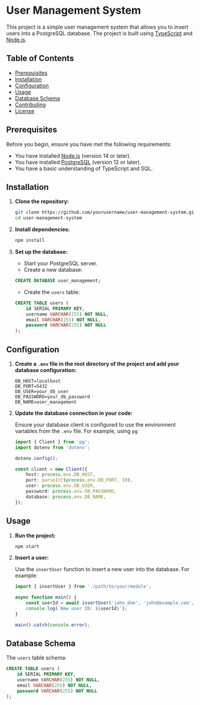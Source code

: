 # User Management System

This project is a simple user management system that allows you to insert users into a PostgreSQL database. The project is built using [TypeScript](https://www.typescriptlang.org/) and [Node.js](https://nodejs.org/).

## Table of Contents

- [Prerequisites](#prerequisites)
- [Installation](#installation)
- [Configuration](#configuration)
- [Usage](#usage)
- [Database Schema](#database-schema)
- [Contributing](#contributing)
- [License](#license)

## Prerequisites

Before you begin, ensure you have met the following requirements:

- You have installed [Node.js](https://nodejs.org/) (version 14 or later).
- You have installed [PostgreSQL](https://www.postgresql.org/) (version 12 or later).
- You have a basic understanding of TypeScript and SQL.

## Installation

1. **Clone the repository:**

    ```bash
    git clone https://github.com/yourusername/user-management-system.git
    cd user-management-system
    ```

2. **Install dependencies:**

    ```bash
    npm install
    ```

3. **Set up the database:**

    - Start your PostgreSQL server.
    - Create a new database:

    ```sql
    CREATE DATABASE user_management;
    ```

    - Create the `users` table:

    ```sql
    CREATE TABLE users (
        id SERIAL PRIMARY KEY,
        username VARCHAR(255) NOT NULL,
        email VARCHAR(255) NOT NULL,
        password VARCHAR(255) NOT NULL
    );
    ```

## Configuration

1. **Create a `.env` file in the root directory of the project and add your database configuration:**

    ```env
    DB_HOST=localhost
    DB_PORT=5432
    DB_USER=your_db_user
    DB_PASSWORD=your_db_password
    DB_NAME=user_management
    ```

2. **Update the database connection in your code:**

    Ensure your database client is configured to use the environment variables from the `.env` file. For example, using `pg`:

    ```typescript
    import { Client } from 'pg';
    import dotenv from 'dotenv';

    dotenv.config();

    const client = new Client({
        host: process.env.DB_HOST,
        port: parseInt(process.env.DB_PORT, 10),
        user: process.env.DB_USER,
        password: process.env.DB_PASSWORD,
        database: process.env.DB_NAME,
    });
    ```

## Usage

1. **Run the project:**

    ```bash
    npm start
    ```

2. **Insert a user:**

    Use the `insertUser` function to insert a new user into the database. For example:

    ```typescript
    import { insertUser } from './path/to/your/module';

    async function main() {
        const userId = await insertUser('john_doe', 'john@example.com', 'securepassword');
        console.log(`New user ID: ${userId}`);
    }

    main().catch(console.error);
    ```

## Database Schema

The `users` table schema:

```sql
CREATE TABLE users (
    id SERIAL PRIMARY KEY,
    username VARCHAR(255) NOT NULL,
    email VARCHAR(255) NOT NULL,
    password VARCHAR(255) NOT NULL
);
